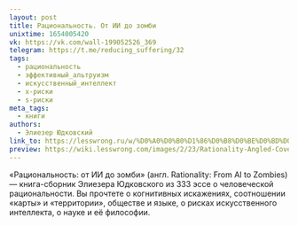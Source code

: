 ```yaml
---
layout: post
title: Рациональность. От ИИ до зомби
unixtime: 1654005420
vk: https://vk.com/wall-199052526_369
telegram: https://t.me/reducing_suffering/32
tags:
  - рациональность
  - эффективный_альтруизм
  - искусственный_интеллект
  - x-риски
  - s-риски
meta_tags:
  - книги
authors:
  - Элиезер Юдковский
link_to: https://lesswrong.ru/w/%D0%A0%D0%B0%D1%86%D0%B8%D0%BE%D0%BD%D0%B0%D0%BB%D1%8C%D0%BD%D0%BE%D1%81%D1%82%D1%8C_%D0%BE%D1%82_%D0%98%D0%98_%D0%B4%D0%BE_%D0%97%D0%BE%D0%BC%D0%B1%D0%B8
preview: https://wiki.lesswrong.com/images/2/23/Rationality-Angled-Cover-Web.jpg
---
```

«Рациональность: от ИИ до зомби» (англ. Rationality: From AI to Zombies) — книга-сборник Элиезера Юдковского из 333 эссе о человеческой рациональности. Вы прочтете о когнитивных искажениях, соотношении «карты» и «территории», обществе и языке, о рисках искусственного интеллекта, о науке и её философии.
